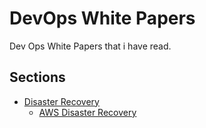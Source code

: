DevOps White Papers
===================

Dev Ops White Papers that i have read.


## Sections

* [Disaster Recovery](/disaster_recovery)
    * [AWS Disaster Recovery](/disaster_recovery/AWS_Disaster_Recovery.pdf)
